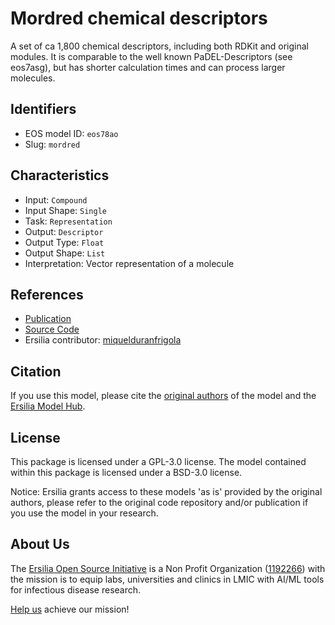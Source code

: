 # Mordred chemical descriptors

A set of ca 1,800 chemical descriptors, including both RDKit and original modules. It is comparable to the well known PaDEL-Descriptors (see eos7asg), but has shorter calculation times and can process larger molecules.

## Identifiers

* EOS model ID: `eos78ao`
* Slug: `mordred`

## Characteristics

* Input: `Compound`
* Input Shape: `Single`
* Task: `Representation`
* Output: `Descriptor`
* Output Type: `Float`
* Output Shape: `List`
* Interpretation: Vector representation of a molecule

## References

* [Publication](https://jcheminf.biomedcentral.com/articles/10.1186/s13321-018-0258-y)
* [Source Code](https://github.com/mordred-descriptor/mordred)
* Ersilia contributor: [miquelduranfrigola](https://github.com/miquelduranfrigola)

## Citation

If you use this model, please cite the [original authors](https://jcheminf.biomedcentral.com/articles/10.1186/s13321-018-0258-y) of the model and the [Ersilia Model Hub](https://github.com/ersilia-os/ersilia/blob/master/CITATION.cff).

## License

This package is licensed under a GPL-3.0 license. The model contained within this package is licensed under a BSD-3.0 license.

Notice: Ersilia grants access to these models 'as is' provided by the original authors, please refer to the original code repository and/or publication if you use the model in your research.

## About Us

The [Ersilia Open Source Initiative](https://ersilia.io) is a Non Profit Organization ([1192266](https://register-of-charities.charitycommission.gov.uk/charity-search/-/charity-details/5170657/full-print)) with the mission is to equip labs, universities and clinics in LMIC with AI/ML tools for infectious disease research.

[Help us](https://www.ersilia.io/donate) achieve our mission!